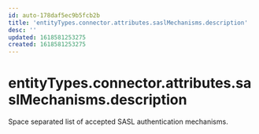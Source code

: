 ```yaml
---
id: auto-178daf5ec9b5fcb2b
title: 'entityTypes.connector.attributes.saslMechanisms.description'
desc: ''
updated: 1618581253275
created: 1618581253275
---
```

# entityTypes.connector.attributes.saslMechanisms.description

Space separated list of accepted SASL authentication mechanisms.
